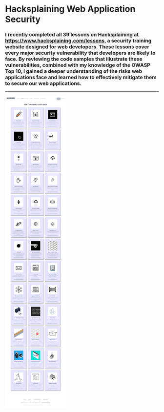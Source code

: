 # Hacksplaining Web Application Security

### I recently completed all 39 lessons on Hacksplaining at https://www.hacksplaining.com/lessons, a security training website designed for web developers. These lessons cover every major security vulnerability that developers are likely to face. By reviewing the code samples that illustrate these vulnerabilities, combined with my knowledge of the OWASP Top 10, I gained a deeper understanding of the risks web applications face and learned how to effectively mitigate them to secure our web applications.

---

![Hacksplaining Web Application Security](./hacksplaining.png)
